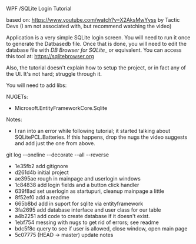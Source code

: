﻿WPF /SQLite Login Tutorial

based on: https://www.youtube.com/watch?v=X2AksMwYyss by Tactic Devs
(I am not associated with, but recommend watching the video)

Application is a very simple SQLite login screen.  You will need to run it once to generate the Datbasedb file. Once that is done, you will need to edit the database file with _DB Browser for SQLite__ or equivalent.
You can access this tool at: https://sqlitebrowser.org

Also, the tutorial doesn't explain how to setup the project, or in fact any of the UI. It's not hard; struggle through it.

You will need to add libs:

NUGETs:
- Microsoft.EntityFrameworkCore.Sqlite


Notes:
- I ran into an error while following tutorial; it started talking about SQLitePCL.Batteries. If this happens, drop the nugs the video suggests and add just the one from above.

git log --oneline --decorate --all --reverse

- 1e35fb2 add gitignore
- d261d4b initial project
- ae395ae rough in mainpage and userlogin windows
- 1c84838 add login fields and a button click handler
- 639f8ad set userlogin as startupuri, cleanup mainpage a little
- 8f52ef0 add a readme
- 665b8bd add in suport for sqlite via entityframework
- 3fa2695 add database interface and user class for our table
- a4b2251 add code to create database if it doesn't exist.
- 1ebf754 messing with nugs to get rid of errors; see readme
- bdc5f8c query to see if user is allowed, close window, open main page
- 5c07775 (HEAD -> master) update notes
